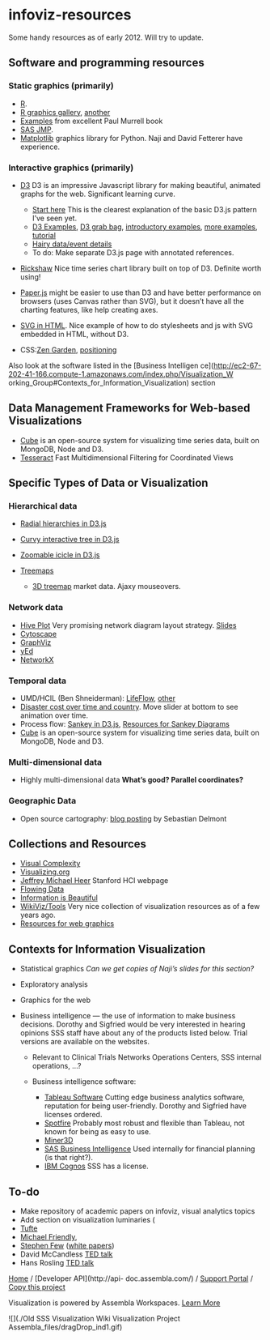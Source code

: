 infoviz-resources
=================

Some handy resources as of early 2012. Will try to update.


## Software and programming resources

### Static graphics (primarily)

  * [R](http://www.r-project.org/).
  * [R graphics gallery](http://addictedtor.free.fr/graphiques/), [another](http://www.sr.bham.ac.uk/~ajrs/R/r-gallery.html)
  * [Examples](http://www.stat.auckland.ac.nz/~paul/RGraphics/chapter1.html) from excellent Paul Murrell book
  * [SAS JMP](http://www.sr.bham.ac.uk/~ajrs/R/r-gallery.html).
  * [Matplotlib](http://matplotlib.sourceforge.net/gallery.html) graphics library for Python. Naji and David Fetterer have experience.

### Interactive graphics (primarily)

  * [D3](http://mbostock.github.com/d3) D3 is an impressive Javascript library for making beautiful, animated graphs for the web. Significant learning curve.  
  

    * [Start here](http://alignedleft.com/tutorials/d3/binding-data/) This is the clearest explanation of the basic D3.js pattern I’ve seen yet.
    * [D3 Examples](http://mbostock.github.com/d3/ex), [D3 grab bag](http://blockses.appspot.com/mbostock), [introductory examples](http://www.verisi.com/resources/d3-tutorial-basic-charts.htm), [more examples](https://github.com/mbostock/d3/wiki), [tutorial](http://christopheviau.com/d3_tutorial)
    * [Hairy data/event details](http://groups.google.com/group/d3-js/browse_thread/thread/9697b3111f3d04e7)
    * To do: Make separate D3.js page with annotated references.
  * [Rickshaw](http://shutterstock.github.com/rickshaw) Nice time series chart library built on top of D3. Definite worth using!
  * [Paper.js](http://paperjs.org/) might be easier to use than D3 and have better performance on browsers (uses Canvas rather than SVG), but it doesn’t have all the charting features, like help creating axes.
  * [SVG in HTML](http://phrogz.net/svg/3-point-circle.xhtml). Nice example of how to do stylesheets and js with SVG embedded in HTML, without D3.
  * CSS:[Zen Garden](http://www.csszengarden.com/), [positioning](http://www.barelyfitz.com/screencast/html-training/css/positioning/)

Also look at the software listed in the [Business Intelligen
ce](http://ec2-67-202-41-166.compute-1.amazonaws.com/index.php/Visualization_W
orking_Group#Contexts_for_Information_Visualization) section

##  Data Management Frameworks for Web-based Visualizations

  * [Cube](http://square.github.com/cube/) is an open-source system for visualizing time series data, built on MongoDB, Node and D3.
  * [Tesseract](http://square.github.com/tesseract/) Fast Multidimensional Filtering for Coordinated Views

##  Specific Types of Data or Visualization

###  Hierarchical data

  * [Radial hierarchies in D3.js](http://blockses.appspot.com/1306365)
  * [Curvy interactive tree in D3.js](http://blockses.appspot.com/1061834)
  * [Zoomable icicle in D3.js](http://blockses.appspot.com/1005873)
  * [Treemaps](http://www.cs.umd.edu/hcil/treemap/)  
  

    * [3D treemap](http://finviz.com/map3d.ashx) market data. Ajaxy mouseovers.

###  Network data

  * [Hive Plot](http://www.hiveplot.com/) Very promising network diagram layout strategy. [Slides](http://www.hiveplot.com/talks/linnet-introduction.pdf)
  * [Cytoscape](http://www.cytoscape.org/)
  * [GraphViz](http://www.graphviz.org/)
  * [yEd](http://www.yworks.com/en/products_yed_gallery.html)
  * [NetworkX](http://networkx.lanl.gov/)

###  Temporal data

  * UMD/HCIL (Ben Shneiderman): [LifeFlow](http://www.cs.umd.edu/hcil/lifeflow/), [other](http://www.cs.umd.edu/hcil/temporalviz/)
  * [Disaster cost over time and country](http://disaster.mmx-dns.com/). Move slider at bottom to see animation over time.
  * Process flow: [Sankey in D3.js](http://nickrabinowitz.com/projects/d3/alluvial/alluvial-dynamic.html), [Resources for Sankey Diagrams](http://www.sankey-diagrams.com/sankey-diagram-software)
  * [Cube](http://square.github.com/cube/) is an open-source system for visualizing time series data, built on MongoDB, Node and D3.

###  Multi-dimensional data

  * Highly multi-dimensional data **What’s good? Parallel coordinates?**

###  Geographic Data

  * Open source cartography: [blog posting](https://plus.google.com/u/0/118383351194421484817/posts/foj5A1fURGt) by Sebastian Delmont

##  Collections and Resources

  * [Visual Complexity](http://www.visualcomplexity.com/vc/)
  * [Visualizing.org](http://www.visualizing.org/)
  * [Jeffrey Michael Heer](http://hci.stanford.edu/jheer/) Stanford HCI webpage
  * [Flowing Data](http://www.flowingdata.com/)
  * [Information is Beautiful](http://www.informationisbeautiful.net/)
  * [WikiViz/Tools](http://www.wikiviz.org/wiki/Tools) Very nice collection of visualization resources as of a few years ago.
  * [Resources for web graphics](http://coding.smashingmagazine.com/2011/04/07/useful-javascript-and-jquery-tools-libraries-plugins/)

##  Contexts for Information Visualization

  * Statistical graphics _Can we get copies of Naji’s slides for this section?_
  * Exploratory analysis
  * Graphics for the web
  * Business intelligence — the use of information to make business decisions. Dorothy and Sigfried would be very interested in hearing opinions SSS staff have about any of the products listed below. Trial versions are available on the websites.  
  

    * Relevant to Clinical Trials Networks Operations Centers, SSS internal operations, …?
    * Business intelligence software:  
  

      * [Tableau Software](http://www.tableausoftware.com/) Cutting edge business analytics software, reputation for being user-friendly. Dorothy and Sigfried have licenses ordered.
      * [Spotfire](http://spotfire.tibco.com/Tibco) Probably most robust and flexible than Tableau, not known for being as easy to use.
      * [Miner3D](http://www.miner3d.com/)
      * [SAS Business Intelligence](http://www.sas.com/technologies/bi) Used internally for financial planning (is that right?).
      * [IBM Cognos](http://www.ibm.com/software/analytics/cognos) SSS has a license.

##  To-do

  * Make repository of academic papers on infoviz, visual analytics topics
  * Add section on visualization luminaries (
  * [Tufte](http://www.linkedin.com/redirect?url=http%3A%2F%2Fwww%2Eedwardtufte%2Ecom%2Ftufte%2F&amp;urlhash=1HE2&amp;_t=tracking_disc)
  * [Michael Friendly](http://www.math.yorku.ca/SCS/StatResource.html#DataVis),
  * [Stephen Few](http://www.jmp.com/uk/about/events/explorers/speakers.shtml) ([white papers](http://www.jmp.com/uk/applications/bizviz/))
  * David McCandless [TED talk](http://www.ted.com/talks/david_mccandless_the_beauty_of_data_visualization.html)
  * Hans Rosling [TED talk](http://www.ted.com/talks/hans_rosling_shows_the_best_stats_you_ve_ever_seen.html)



[Home](https://www.assembla.com/) / [Developer API](http://api-
doc.assembla.com/) / [Support Portal](http://helpdesk.assembla.com/) / [Copy
this project](https://www.assembla.com/spaces/data_viz/prepare_copy)

Visualization is powered by Assembla Workspaces. [Learn
More](https://www.assembla.com/)

![](./Old SSS Visualization Wiki   Visualization Project
Assembla_files/dragDrop_ind1.gif)

[](javascript:;)[](javascript:;)

